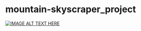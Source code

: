 # mountain-skyscraper_project

[![IMAGE ALT TEXT HERE](https://img.youtube.com/vi/5z5D9qJkje4/maxresdefault.jpg)](https://youtu.be/5z5D9qJkje4)
